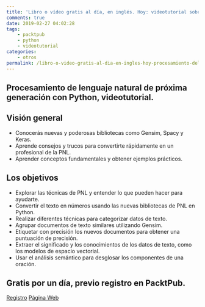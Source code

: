 ```yaml
---
title: 'Libro o vídeo gratis al día, en inglés. Hoy: videotutorial sobre Python'
comments: true
date: 2019-02-27 04:02:28
tags:
    - packtpub
    - python
    - videotutorial
categories:
    - otros
permalink: /libro-o-video-gratis-al-dia-en-ingles-hoy-procesamiento-del-lenguaje-natural-de-proxima-generacion-con-python
---
```

## Procesamiento de lenguaje natural de próxima generación con Python, videotutorial.

## Visión general

  * Conocerás nuevas y poderosas bibliotecas como Gensim, Spacy y Keras.
  * Aprende consejos y trucos para convertirte rápidamente en un profesional de la PNL.
  * Aprender conceptos fundamentales y obtener ejemplos prácticos.

## Los objetivos

  * Explorar las técnicas de PNL y entender lo que pueden hacer para ayudarte.
  * Convertir el texto en números usando las nuevas bibliotecas de PNL en Python.
  * Realizar diferentes técnicas para categorizar datos de texto.
  * Agrupar documentos de texto similares utilizando Gensim.
  * Etiquetar con precisión los nuevos documentos para obtener una puntuación de precisión.
  * Extraer el significado y los conocimientos de los datos de texto, como los modelos de espacio vectorial.
  * Usar el análisis semántico para desglosar los componentes de una oración.

## Gratis por un día, previo registro en PacktPub.
  
[Registro](https://kutt.it/packtregistro "Enlace al Registro Web de Packtpub desde donde descargar varios libros de programación en inglés")
[Página Web](https://kutt.it/packt "Enlace a la Página Web Oficial de PacktPub")
